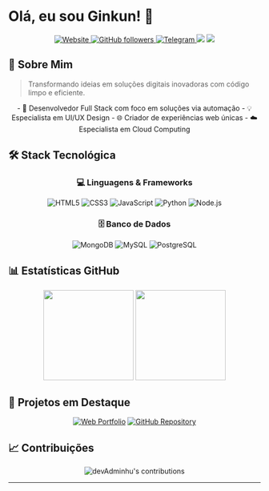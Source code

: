 # Olá, eu sou Ginkun! 👋

<div align="center">
  <a href="[https://www.elaishop.com.br/](https://www.elaishop.com.br/)">
    <img src="https://img.shields.io/website?url=https://www.elaishop.com.br/&up_message=online&down_message=offline&style=for-the-badge" alt="Website"/>
  </a>
  <a href="https://github.com/Ginkun?tab=followers">
    <img src="https://img.shields.io/github/followers/Ginkun?style=for-the-badge&logo=github" alt="GitHub followers"/>
  </a>
  <a href="https://t.me/ginkundev">
    <img src="https://img.shields.io/badge/Telegram-@ginkundev-blue?style=for-the-badge&logo=telegram" alt="Telegram"/>
  </a>
  
  <img src="https://komarev.com/ghpvc/?username=Ginkun&color=blueviolet&style=for-the-badge"/>
  
  <img src="https://readme-typing-svg.herokuapp.com/?lines=Desenvolvedor+Full+Stack;UI/UX+Designer;+5+Anos+de+Experiência&center=true&width=380&height=45">
</div>

## 💫 Sobre Mim
 
> Transformando ideias em soluções digitais inovadoras com código limpo e eficiente.

<div align="center">
  - 🚀 Desenvolvedor Full Stack com foco em soluções via automação
  - 💡 Especialista em UI/UX Design
  - 🌐 Criador de experiências web únicas
  - ☁️ Especialista em Cloud Computing
</div>

## 🛠️ Stack Tecnológica

<div align="center">
  
  ### 💻 Linguagens & Frameworks
  ![HTML5](https://img.shields.io/badge/HTML5-E34F26?style=for-the-badge&logo=html5&logoColor=white)
  ![CSS3](https://img.shields.io/badge/CSS3-1572B6?style=for-the-badge&logo=css3&logoColor=white)
  ![JavaScript](https://img.shields.io/badge/JavaScript-F7DF1E?style=for-the-badge&logo=javascript&logoColor=black)
  ![Python](https://img.shields.io/badge/Python-3776AB?style=for-the-badge&logo=python&logoColor=white)
  ![Node.js](https://img.shields.io/badge/Node.js-43853D?style=for-the-badge&logo=node.js&logoColor=white)

  ### 🗄️ Banco de Dados
  ![MongoDB](https://img.shields.io/badge/MongoDB-4EA94B?style=for-the-badge&logo=mongodb&logoColor=white)
  ![MySQL](https://img.shields.io/badge/MySQL-00000F?style=for-the-badge&logo=mysql&logoColor=white)
  ![PostgreSQL](https://img.shields.io/badge/PostgreSQL-316192?style=for-the-badge&logo=postgresql&logoColor=white)
</div>

## 📊 Estatísticas GitHub

<div align="center">
  <img height="180em" src="https://github-readme-stats.vercel.app/api?username=Ginkun&show_icons=true&theme=dark&include_all_commits=true&count_private=true"/>
  <img height="180em" src="https://github-readme-stats.vercel.app/api/top-langs/?username=Ginkun&layout=compact&langs_count=7&theme=dark"/>
</div>

## 🌟 Projetos em Destaque

<div align="center">
  
  [![Web Portfolio](https://img.shields.io/badge/🌐_Portfolio-Adminhudev.site-00ff88?style=for-the-badge)](https://www.elaishop.com.br/)
  [![GitHub Repository](https://img.shields.io/badge/📁_Código_Fonte-web--site-181717?style=for-the-badge&logo=github)](https://www.elaishop.com.br/)
</div>

## 📈 Contribuições

<div align="center">
  <img src="https://github-readme-streak-stats.herokuapp.com/?user=Ginkun&theme=dark" alt="devAdminhu's contributions"/>
</div>

---
